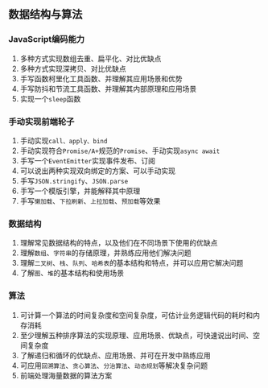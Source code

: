 ## 数据结构与算法

### JavaScript编码能力

1. 多种方式实现数组去重、扁平化、对比优缺点
2. 多种方式实现深拷贝、对比优缺点
3. 手写函数柯里化工具函数、并理解其应用场景和优势
4. 手写防抖和节流工具函数、并理解其内部原理和应用场景
5. 实现一个`sleep`函数

### 手动实现前端轮子

1. 手动实现`call、apply、bind`
2. 手动实现符合`Promise/A+`规范的`Promise`、手动实现`async await`
3. 手写一个`EventEmitter`实现事件发布、订阅
4. 可以说出两种实现双向绑定的方案、可以手动实现
5. 手写`JSON.stringify`、`JSON.parse`
6. 手写一个模版引擎，并能解释其中原理
7. 手写`懒加载`、`下拉刷新`、`上拉加载`、`预加载`等效果

### 数据结构

1. 理解常见数据结构的特点，以及他们在不同场景下使用的优缺点
2. 理解`数组`、`字符串`的存储原理，并熟练应用他们解决问题
3. 理解`二叉树`、`栈`、`队列`、`哈希表`的基本结构和特点，并可以应用它解决问题
4. 了解`图`、`堆`的基本结构和使用场景

### 算法

1. 可计算一个算法的时间复杂度和空间复杂度，可估计业务逻辑代码的耗时和内存消耗
2. 至少理解五种排序算法的实现原理、应用场景、优缺点，可快速说出时间、空间复杂度
3. 了解递归和循环的优缺点、应用场景、并可在开发中熟练应用
4. 可应用`回溯算法`、`贪心算法`、`分治算法`、`动态规划`等解决复杂问题
5. 前端处理海量数据的算法方案